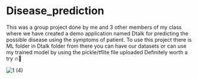 # Disease_prediction
This was a group project done by me and 3 other members of my class where we have created a demo application named Dtalk for predicting the possible disease using the symptoms of patient.
To use this project there is ML folder in Dtalk folder from there you can have our datasets or can use my trained model by using the pickle/tflite file uploaded 
Definitely worth a try 🔥🙌
<br>

![1 (4)](https://user-images.githubusercontent.com/74171135/148676965-b20d9888-b53f-4af9-8eda-e026d65d62e2.jpeg)
